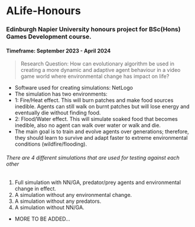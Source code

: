 # ALife-Honours
### Edinburgh Napier University honours project for BSc(Hons) Games Development course. </br>
#### Timeframe: September 2023 - April 2024
> Research Question: How can evolutionary algorithm be used in creating a more dynamic and adaptive agent behaviour in a video game world where environmental change has impact on life? </br>
* Software used for creating simulations: NetLogo
* The simulation has two environments:
* 1: Fire/Heat effect. This will burn patches and make food sources inedible. Agents can still walk on burnt patches but will lose energy and eventually die without finding food.
* 2: Flood/Water effect. This will simulate soaked food that becomes inedible, also no agent can walk over water or walk and die.
* The main goal is to train and evolve agents over generations; therefore, they should learn to survive and adapt faster to extreme environmental conditions (wildfire/flooding).
###### There are 4 different simulations that are used for testing against each other
 1. Full simulation with NN/GA, predator/prey agents and environmental change in effect.
 2. A simulation without any environmental change.
 3. A simulation without any predators.
 4. A simulation without NN/GA.
     
* MORE TO BE ADDED... </br>
